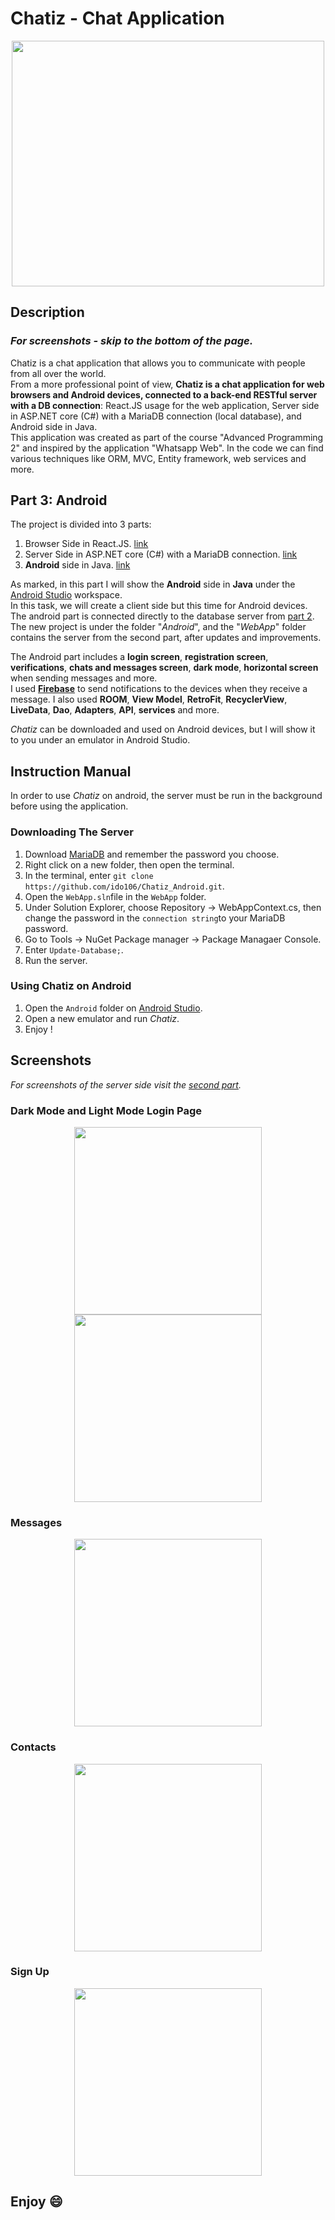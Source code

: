 
# Chatiz - Chat Application
<p align="center">
  <img 
    width="500"
    height="393"
    src="https://user-images.githubusercontent.com/92651125/197267879-3c5e0b83-5f6a-4a4c-a414-80e77f2bb319.png"
  >
</p> 

## Description
### ***For screenshots - skip to the bottom of the page.***  


Chatiz is a chat application that allows you to communicate with people from all over the world.  
From a more professional point of view, **Chatiz is a chat application for web browsers and Android devices, connected to a back-end RESTful server with a DB connection**: React.JS usage for the web application, Server side in ASP.NET core (C#) with a MariaDB connection (local database), and Android side in Java.  
This application was created as part of the course "Advanced Programming 2" and inspired by the application "Whatsapp Web". In the code we can find various techniques like ORM, MVC, Entity framework, web services and more.  

## Part 3: Android
The project is divided into 3 parts:

 1. Browser Side in React.JS. [link](https://github.com/ido106/Chatiz_Browser)
 2. Server Side in ASP.NET core (C#) with a MariaDB connection. [link](https://github.com/ido106/Chatiz_Server)
 3. **Android** side in Java. [link](https://github.com/ido106/Chatiz_Android)  

As marked, in this part I will show the **Android** side in **Java** under the [Android Studio](https://developer.android.com/studio?gclid=CjwKCAjwzNOaBhAcEiwAD7Tb6IlC-UqXarEgUcyvqjBqfaW5bQBfScI-sxX_qT2Pdep-jkNdh-jrIBoCnn4QAvD_BwE&gclsrc=aw.ds) workspace.  
In this task, we will create a client side but this time for Android devices. The android part is connected directly to the database server from [part 2](https://github.com/ido106/Chatiz_Server).
The new project is under the folder "*Android*", and the "*WebApp*" folder contains the server from the second part, after updates and improvements. 

The Android part includes a **login screen**, **registration screen**, **verifications**, **chats and messages screen**, **dark mode**, **horizontal screen** when sending messages and more.  
I used [**Firebase**](https://firebase.google.com/) to send notifications to the devices when they receive a message. I also used **ROOM**, **View Model**, **RetroFit**, **RecyclerView**, **LiveData**, **Dao**, **Adapters**, **API**, **services** and more.

*Chatiz* can be downloaded and used on Android devices, but I will show it to you under an emulator in Android Studio.



## Instruction Manual
In order to use *Chatiz* on android, the server must be run in the background before using the application.

### Downloading The Server
 1. Download [MariaDB](https://mariadb.org/download/?t=mariadb&p=mariadb&r=10.11.0&os=windows&cpu=x86_64&pkg=msi&m=truenetwork) and remember the password you choose.
 2. Right click on a new folder, then open the terminal.
 3. In the terminal, enter `git clone https://github.com/ido106/Chatiz_Android.git`.
 4. Open the `WebApp.sln`file in the `WebApp` folder.
 5. Under Solution Explorer, choose Repository -> WebAppContext.cs, then change the password in the `connection string`to your MariaDB password.
 6. Go to Tools -> NuGet Package manager -> Package Managaer Console.
 7. Enter `Update-Database;`.
 8. Run the server.

### Using Chatiz on Android
 1. Open the `Android` folder on [Android Studio](https://developer.android.com/studio?gclid=CjwKCAjwzNOaBhAcEiwAD7Tb6FYLIUSDCO7585dz_slTgxQxjOi-y8r5MoKIFEFzsNkYKv7G9n9NBBoCcocQAvD_BwE&gclsrc=aw.ds).
 2. Open a new emulator and run *Chatiz*.
 3. Enjoy !

## Screenshots
*For screenshots of the server side visit the [second part](https://github.com/ido106/Chatiz_Server).*

### Dark Mode and Light Mode Login Page
<p align="center">
  <img 
    width="300"
    src="https://user-images.githubusercontent.com/92651125/197416693-5f02bbbd-d32b-461b-9145-a8d6ffcaac38.png"
  > 
  <img 
    width="300"
    src="https://user-images.githubusercontent.com/92651125/197416775-6f8d6ad0-cab3-462c-91df-fadbe6224b54.png"
  >
</p> 

### Messages
<p align="center">
  <img 
    width="300"
    src="https://user-images.githubusercontent.com/92651125/197418392-70f81f33-bdbc-4af6-b9db-303a01287162.png"
  > 
</p> 

### Contacts
<p align="center">
  <img 
    width="300"
    src="https://user-images.githubusercontent.com/92651125/197418375-0216df52-25d8-4632-829b-aeb95cf324b9.png"
  > 
</p> 

### Sign Up
<p align="center">
  <img 
    width="300"
    src="https://user-images.githubusercontent.com/92651125/197417328-0e984437-1739-4c52-89dc-65c0d6afe10c.png"
  > 
</p> 


## **Enjoy	:smile:**
